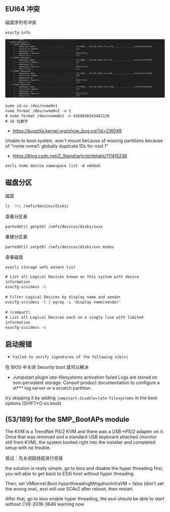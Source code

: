 ## EUI64 冲突

磁盘序列号冲突

```
esxcfg-info
```

![image-20240726154132599](./.assets/ESXi常见问题处理/image-20240726154132599.png)

```
nvme id-ns /dev/nvme0n1
nvme format /dev/nvme0n1 -n 1
# nvme format /dev/nvme0n1 -n 4358836543481126
# 16 位数字
```

- <https://bugzilla.kernel.org/show_bug.cgi?id=216049>

 Unable to boot system, won't mount because of missing partitions because of "nvme nvme1: globally duplicate IDs for nsid 1"

- <https://blog.csdn.net/Z_Stand/article/details/111415236>

```
excli nvme device namespace list -A vmhba5
```

## 磁盘分区

磁盘

```bash
ls -lha /vmfs/devices/disks/
```

查看分区表

```
partedUtil getptbl /vmfs/devices/disks/xxxx
```

重建分区表

```
partedUtil setptbl /vmfs/devices/disks/xxx msdos
```

查看磁盘

```
esxcli storage vmfs extent list
```



```
# List all Logical Devices known on this system with device information
esxcfg-scsidevs -l

# Filter Logical Devices by display name and vendor
esxcfg-scsidevs -l | egrep -i 'display name|vendor'

# (compact)
# List all Logical Devices each on a single line with limited information
esxcfg-scsidevs -c
```

## 启动报错

- `Failed to verify signatures of the following vib(s)`

在 BIOS 中关闭 Security boot 就可以解决

- Jumpstart plugin late-filesystems activation failed   Logs are stored on non-persistent storage. Consult product documentation to configure a st*** log server or a scratch partition.

try skipping it by adding `jumpstart.disable=late-filesystems` in the boot options (SHIFT+O on boot)

##  (53/189) for the SMP_BootAPs module

The KVM is a TrendNet PS/2 KVM and there was a USB->PS/2 adapter on it. Once that was removed and a standard USB keyboard attached (monitor still from KVM), the system booted right into the installer and completed setup with no trouble.

尝试：先关闭超线程进行安装

the solution is really simple, go to bios and disable the hyper threading first, you will able to get back to ESXi host without hyper threading.

Then, set VMkernel.Boot.hyperthreadingMitigationIntraVM = false (don't set the wrong one), esxi will use SCAv2 after reboot, then restart.

After that, go to bios enable hyper threading, the esxi should be able to start without CVE-2018-3646 warning now
